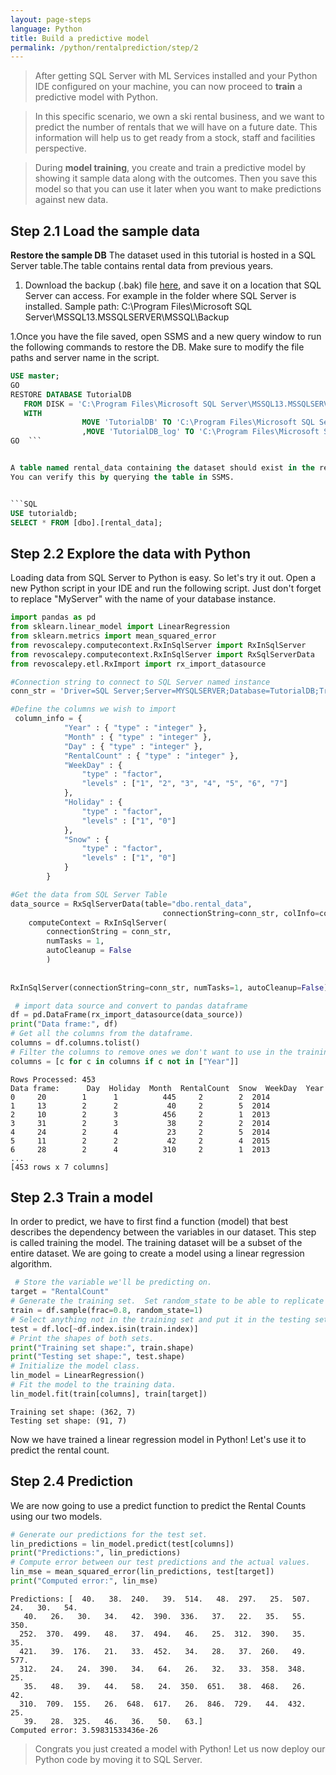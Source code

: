 ```yaml
---
layout: page-steps
language: Python
title: Build a predictive model 
permalink: /python/rentalprediction/step/2
---
```



>After getting SQL Server with ML Services installed and your Python IDE configured on your machine, you can now proceed to **train** a predictive model with Python.

>In this specific scenario, we own a ski rental business, and we want to predict the number of rentals that
we will have on a future date. This information will help us to get ready from a stock, staff and facilities perspective.


>During **model training**, you create and train a predictive model by showing it sample data along with the outcomes. Then you save this model so that you can use it later when you want to make predictions against new data.

## Step 2.1 Load the sample data 

**Restore the sample DB**
The dataset used in this tutorial is hosted in a SQL Server table.The table contains rental data from previous years.</p>
1. Download the backup (.bak) file [here](https://deve2e.azureedge.net/sqlchoice/static/TutorialDB.bak), and save it on a location that SQL Server can access.
For example in the folder where SQL Server is installed.
Sample path: C:\Program Files\Microsoft SQL Server\MSSQL13.MSSQLSERVER\MSSQL\Backup


1.Once you have the file saved, open SSMS and a new query window to run the following commands to restore the DB.
Make sure to modify the file paths and server name in the script.

```SQL
USE master;  
GO  
RESTORE DATABASE TutorialDB  
   FROM DISK = 'C:\Program Files\Microsoft SQL Server\MSSQL13.MSSQLSERVER\MSSQL\Backup\TutorialDB.bak'
   WITH 
                MOVE 'TutorialDB' TO 'C:\Program Files\Microsoft SQL Server\MSSQL13.MSSQLSERVER\MSSQL\DATA\TutorialDB.mdf'
                ,MOVE 'TutorialDB_log' TO 'C:\Program Files\Microsoft SQL Server\MSSQL13.MSSQLSERVER\MSSQL\DATA\TutorialDB.ldf';  
GO  ```


A table named rental_data containing the dataset should exist in the restored SQL Server database.
You can verify this by querying the table in SSMS.


```SQL
USE tutorialdb;
SELECT * FROM [dbo].[rental_data];
```
## Step 2.2 Explore the data with Python

Loading data from SQL Server to Python is easy. So let's try it out.
Open a new Python script in your IDE and run the following script.
Just don't forget to replace "MyServer" with the name of your database instance.

```python
import pandas as pd
from sklearn.linear_model import LinearRegression
from sklearn.metrics import mean_squared_error
from revoscalepy.computecontext.RxInSqlServer import RxInSqlServer
from revoscalepy.computecontext.RxInSqlServer import RxSqlServerData
from revoscalepy.etl.RxImport import rx_import_datasource

#Connection string to connect to SQL Server named instance
conn_str = 'Driver=SQL Server;Server=MYSQLSERVER;Database=TutorialDB;Trusted_Connection=True;'

#Define the columns we wish to import
 column_info = { 
            "Year" : { "type" : "integer" },
            "Month" : { "type" : "integer" }, 
            "Day" : { "type" : "integer" }, 
            "RentalCount" : { "type" : "integer" }, 
            "WeekDay" : { 
                "type" : "factor", 
                "levels" : ["1", "2", "3", "4", "5", "6", "7"]
            },
            "Holiday" : { 
                "type" : "factor", 
                "levels" : ["1", "0"]
            },
            "Snow" : { 
                "type" : "factor", 
                "levels" : ["1", "0"]
            }
        }

#Get the data from SQL Server Table
data_source = RxSqlServerData(table="dbo.rental_data",
                                  connectionString=conn_str, colInfo=column_info)
    computeContext = RxInSqlServer(
        connectionString = conn_str,
        numTasks = 1,
        autoCleanup = False
        )
     
    
RxInSqlServer(connectionString=conn_str, numTasks=1, autoCleanup=False)

 # import data source and convert to pandas dataframe
df = pd.DataFrame(rx_import_datasource(data_source))
print("Data frame:", df)
# Get all the columns from the dataframe.
columns = df.columns.tolist()
# Filter the columns to remove ones we don't want to use in the training
columns = [c for c in columns if c not in ["Year"]]
```

```results
Rows Processed: 453
Data frame:      Day  Holiday  Month  RentalCount  Snow  WeekDay  Year
0     20        1      1          445     2        2  2014
1     13        2      2           40     2        5  2014
2     10        2      3          456     2        1  2013
3     31        2      3           38     2        2  2014
4     24        2      4           23     2        5  2014
5     11        2      2           42     2        4  2015
6     28        2      4          310     2        1  2013
...
[453 rows x 7 columns]
```

## Step 2.3 Train a model
In order to predict, we have to first find a function (model) that best describes the dependency between the variables in our dataset. This step is called training the model. The training dataset will be a subset of the entire dataset.
We are going to create a model using a linear regression algorithm.

```python
 # Store the variable we'll be predicting on.
target = "RentalCount"
# Generate the training set.  Set random_state to be able to replicate results.
train = df.sample(frac=0.8, random_state=1)
# Select anything not in the training set and put it in the testing set.
test = df.loc[~df.index.isin(train.index)]
# Print the shapes of both sets.
print("Training set shape:", train.shape)
print("Testing set shape:", test.shape)
# Initialize the model class.
lin_model = LinearRegression()
# Fit the model to the training data.
lin_model.fit(train[columns], train[target])
```

```results
Training set shape: (362, 7)
Testing set shape: (91, 7)
```

Now we have trained a linear regression model in Python! Let's use it to predict the rental count.

## Step 2.4 Prediction
We are now going to use a predict function to predict the Rental Counts using our two models. 

```python
# Generate our predictions for the test set.
lin_predictions = lin_model.predict(test[columns])
print("Predictions:", lin_predictions)
# Compute error between our test predictions and the actual values.
lin_mse = mean_squared_error(lin_predictions, test[target])
print("Computed error:", lin_mse)
```

```results
Predictions: [  40.   38.  240.   39.  514.   48.  297.   25.  507.   24.   30.   54.
   40.   26.   30.   34.   42.  390.  336.   37.   22.   35.   55.  350.
  252.  370.  499.   48.   37.  494.   46.   25.  312.  390.   35.   35.
  421.   39.  176.   21.   33.  452.   34.   28.   37.  260.   49.  577.
  312.   24.   24.  390.   34.   64.   26.   32.   33.  358.  348.   25.
   35.   48.   39.   44.   58.   24.  350.  651.   38.  468.   26.   42.
  310.  709.  155.   26.  648.  617.   26.  846.  729.   44.  432.   25.
   39.   28.  325.   46.   36.   50.   63.]
Computed error: 3.59831533436e-26
```

> Congrats you just created a model with Python! Let us now deploy our Python code by moving it to SQL Server.
